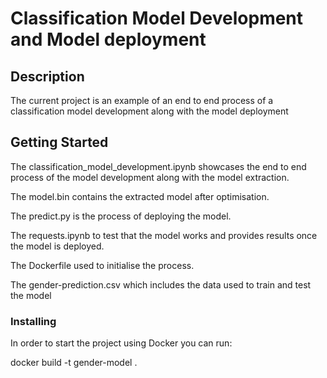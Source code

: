 # Classification Model Development and Model deployment

## Description

The current project is an example of an end to end process of a classification model development along with the model deployment

## Getting Started

The classification_model_development.ipynb showcases the end to end process of the model development along with the model extraction.

The model.bin contains the extracted model after optimisation.

The predict.py is the process of deploying the model.

The requests.ipynb to test that the model works and provides results once the model is deployed.

The Dockerfile used to initialise the process.

The gender-prediction.csv which includes the data used to train and test the model

### Installing

In order to start the project using Docker you can run:

docker build -t gender-model .

